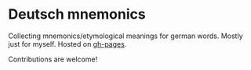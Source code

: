 # Deutsch mnemonics

Collecting mnemonics/etymological meanings for german words. Mostly just for myself. Hosted on [gh-pages](https://k-dizzled.github.io/deutsch-mnemonic/).

Contributions are welcome!